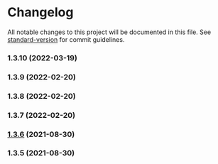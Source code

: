 # Changelog

All notable changes to this project will be documented in this file. See [standard-version](https://github.com/conventional-changelog/standard-version) for commit guidelines.

### 1.3.10 (2022-03-19)

### 1.3.9 (2022-02-20)

### 1.3.8 (2022-02-20)

### 1.3.7 (2022-02-20)

### [1.3.6](https://github.com/wweiss/aws-serverless-etsy-shop-event-source/compare/v1.3.5...v1.3.6) (2021-08-30)

### 1.3.5 (2021-08-30)
